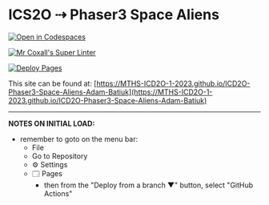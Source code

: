 # ICS2O ⇢ Phaser3 Space Aliens

[![Open in Codespaces](https://classroom.github.com/assets/launch-codespace-7f7980b617ed060a017424585567c406b6ee15c891e84e1186181d67ecf80aa0.svg)](https://classroom.github.com/open-in-codespaces?assignment_repo_id=14716538)

[![Mr Coxall's Super Linter](https://github.com/MTHS-ICD2O-1-2023/ICD2O-Phaser3-Space-Aliens-Adam-Batiuk/workflows/Mr%20Coxall's%20Super%20Linter/badge.svg)](https://github.com/MTHS-ICD2O-1-2023/ICD2O-Phaser3-Space-Aliens-Adam-Batiuk/actions)

[![Deploy Pages](https://github.com/MTHS-ICD2O-1-2023/ICD2O-Phaser3-Space-Aliens-Adam-Batiuk/workflows/Deploy%20Pages/badge.svg)](https://github.com/MTHS-ICD2O-1-2023/ICD2O-Phaser3-Space-Aliens-Adam-Batiuk/actions)

This site can be found at: [https://MTHS-ICD2O-1-2023.github.io/ICD2O-Phaser3-Space-Aliens-Adam-Batiuk](https://MTHS-ICD2O-1-2023.github.io/ICD2O-Phaser3-Space-Aliens-Adam-Batiuk)

---

**NOTES ON INITIAL LOAD:**
- remember to goto on the menu bar:
  - File
  - Go to Repository
  - ⚙ Settings
  - 🗔 Pages
    - then from the "Deploy from a branch ▼" button, select "GitHub Actions"
